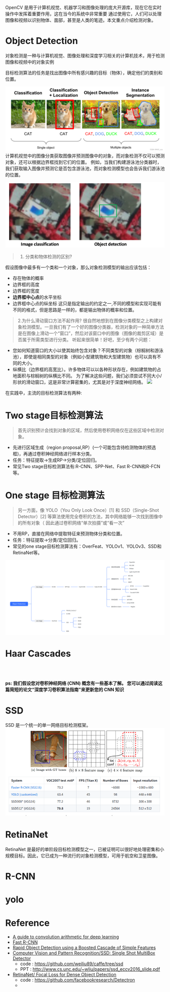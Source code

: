
OpenCV 是用于计算机视觉、机器学习和图像处理的庞大开源库，现在它在实时操作中发挥着重要作用，这在当今的系统中非常重要
通过使用它，人们可以处理图像和视频以识别物体、面部，甚至是人类的笔迹。本文重点介绍检测对象。

# Object Detection
对象检测是一种与计算机视觉、图像处理和深度学习相关的计算机技术，用于检测图像和视频中的对象实例

目标检测算法的任务是找出图像中所有感兴趣的目标（物体），确定他们的类别和位置。


![](../img/object_detection.png)
计算机视觉中的图像分类获取图像并预测图像中的对象，而对象检测不仅可以预测对象，还可以根据边界框找到它们的位置。 例如，当我们构建游泳池分类器时，我们获取输入图像并预测它是否包含游泳池，而对象检测模型也会告诉我们游泳池的位置。

![](../img/imageclassification&objectDetection.png)

> 1. 分类和物体检测的区别?

假设图像中最多有一个类和一个对象，那么对象检测模型的输出应该包括：

- 存在物体的概率
- 边界框的高度
- 边界框的宽度
- <b>边界框中心点</b>的水平坐标
- 边界框中心点的纵坐标
这只是指定输出的约定之一,不同的模型和实现可能有不同的格式，但是思路是一样的，都是输出物体的概率和位置。

>2.为什么滑动窗口方法不起作用?
很自然地想到在图像分类模型之上构建对象检测模型。一旦我们有了一个好的图像分类器，检测对象的一种简单方法是在图像上滑动一个“窗口”，然后对该窗口中的图像（图像的裁剪区域）是否属于所需类型进行分类。
听起来很简单！好吧，至少有两个问题：

- 您如何知道窗口的大小以使其始终包含对象？不同类型的对象（棕榈树和游泳池），即使是相同类型的对象（例如小型建筑物和大型建筑物）也可以具有不同的大小。
- 纵横比（边界框的高宽比）。许多物体可以以各种形状存在，例如建筑物的占地面积与棕榈树的纵横比不同。
为了解决这些问题，我们必须尝试不同大小/形状的滑动窗口，这是非常计算密集的，尤其是对于深度神经网络。
![](../img/slidingwindow.gif)

在实践中，主流的目标检测算法有两种:
# Two stage目标检测算法
> 首先识别预计会找到对象的区域，然后使用卷积网络仅在这些区域中检测对象。
- 先进行区域生成（region proposal,RP）(一个可能包含待检测物体的预选框)，再通过卷积神经网络进行样本分类。
- 任务：特征提取->生成RP->分类/定位回归。
- 常见Two stage目标检测算法有:R-CNN、SPP-Net、Fast R-CNN和R-FCN等。
# One stage 目标检测算法

> 另一方面，像 YOLO（You Only Look Once）[1] 和 SSD（Single-Shot Detector）[2] 等算法使用完全卷积的方法，其中网络能够一次找到图像中的所有对象（ 因此通过卷积网络“单次拍摄”或“看一次”
- 不用RP，直接在网络中提取特征来预测物体分类和位置。
- 任务：特征提取->分类/定位回归。
- 常见的one stage目标检测算法有：OverFeat、YOLOv1、YOLOv3、SSD和RetinaNet等。

![](../img/object_detection_img.png)

# Haar Cascades


<br></br>

**ps: 我们假设您对卷积神经网络 (CNN) 概念有一些基本了解。 您可以通过阅读这篇简短的论文“深度学习卷积算法指南”来更新您的 CNN 知识**
# SSD 
SSD 是一个统一的单一网络目标检测框架。
![](../img/SSD.png)

# RetinaNet
RetinaNet 是最好的单阶段目标检测模型之一，已被证明可以很好地处理密集和小规模目标。因此，它已成为一种流行的对象检测模型，可用于航空和卫星图像。


# R-CNN
# yolo
# Reference
- [A guide to convolution arithmetic for deep learning](https://arxiv.org/pdf/1603.07285.pdf)
- [Fast R-CNN](https://arxiv.org/abs/1504.08083)
- [Rapid Object Detection using a Boosted Cascade of Simple Features](https://www.researchgate.net/publication/3940582_Rapid_Object_Detection_using_a_Boosted_Cascade_of_Simple_Features)
- [Computer Vision and Pattern Recognition/SSD: Single Shot MultiBox Detector](https://arxiv.org/abs/1512.02325)
  - code : https://github.com/weiliu89/caffe/tree/ssd
  - PPT : http://www.cs.unc.edu/~wliu/papers/ssd_eccv2016_slide.pdf
- [RetinaNet/ Focal Loss for Dense Object Detection](https://arxiv.org/abs/1708.02002)
  - code : https://github.com/facebookresearch/Detectron
  - 
